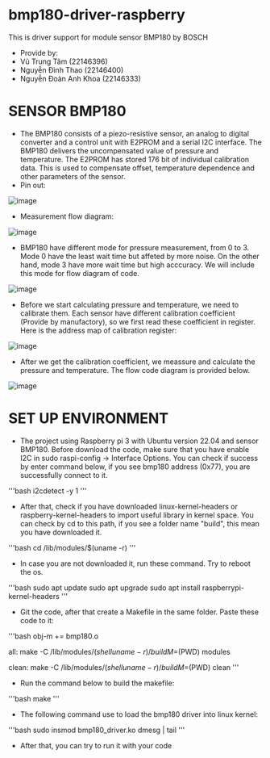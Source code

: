 # bmp180-driver-raspberry
This is driver support for module sensor BMP180 by BOSCH
- Provide by:
-   Vũ Trung Tâm (22146396)
-   Nguyễn Đình Thao (22146400)
-   Nguyễn Đoàn Anh Khoa (22146333)
  
# SENSOR BMP180
- The BMP180 consists of a piezo-resistive sensor, an analog to digital converter and a control unit with E2PROM and a serial I2C interface. The BMP180 delivers the uncompensated value of pressure and temperature. The E2PROM has stored 176 bit of individual calibration data. This is used to compensate offset, temperature dependence and other parameters of the sensor.
- Pin out:

![image](https://github.com/user-attachments/assets/02255fe9-8a92-47ed-9282-6dfc8ad5c694)

- Measurement flow diagram:

![image](https://github.com/user-attachments/assets/b5651012-618b-41b5-b32f-107d549b0659)

- BMP180 have different mode for pressure measurement, from 0 to 3. Mode 0 have the least wait time but affeted by more noise. On the other hand, mode 3 have more wait time but high acccuracy. We will include this mode for flow diagram of code.

![image](https://github.com/user-attachments/assets/c3aad8ce-191d-47c1-acdb-30f12a062a87)

- Before we start calculating pressure and temperature, we need to calibrate them. Each sensor have different calibration coefficient (Provide by manufactory), so we first read these coefficient in register. Here is the address map of calibration register:

![image](https://github.com/user-attachments/assets/fdb0d954-f26f-430c-bfa3-8d2903624461)

- After we get the calibration coefficient, we meassure and calculate the pressure and temperature. The flow code diagram is provided below.

![image](https://github.com/user-attachments/assets/e614deaf-bc08-4ae6-baf6-28c10925e72a)

# SET UP ENVIRONMENT
- The project using Raspberry pi 3 with Ubuntu version 22.04 and sensor BMP180. Before download the code, make sure that you have enable I2C in sudo raspi-config -> Interface Options. You can check if success by enter command below, if you see bmp180 address (0x77), you are successfully connect to it.

'''bash
i2cdetect -y 1
'''

- After that, check if you have downloaded linux-kernel-headers or raspberry-kernel-headers to import useful library in kernel space. You can check by cd to this path, if you see a folder name "build", this mean you have downloaded it.

'''bash
cd /lib/modules/$(uname -r)
'''

- In case you are not downloaded it, run these command. Try to reboot the os.

'''bash
sudo apt update
sudo apt upgrade
sudo apt install raspberrypi-kernel-headers
'''

- Git the code, after that create a Makefile in the same folder. Paste these code to it:

'''bash
obj-m += bmp180.o

all:
	make -C /lib/modules/$(shell uname -r)/build M=$(PWD) modules

clean:
	make -C /lib/modules/$(shell uname -r)/build M=$(PWD) clean
'''

- Run the command below to build the makefile:

'''bash
make
'''

- The following command use to load the bmp180 driver into linux kernel:

'''bash
sudo insmod bmp180_driver.ko
dmesg | tail
'''

- After that, you can try to run it with your code
